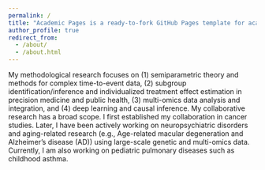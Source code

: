 ```yaml
---
permalink: /
title: "Academic Pages is a ready-to-fork GitHub Pages template for academic personal websites"
author_profile: true
redirect_from: 
  - /about/
  - /about.html
---
```


My methodological research focuses on (1) semiparametric theory and methods for complex time-to-event data, (2) subgroup identification/inference and individualized treatment effect estimation in precision medicine and public health, (3) multi-omics data analysis and integration, and (4) deep learning and causal inference. My collaborative research has a broad scope. I first established my collaboration in cancer studies. Later, I have been actively working on neuropsychiatric disorders and aging-related research (e.g., Age-related macular degeneration and Alzheimer’s disease (AD)) using large-scale genetic and multi-omics data. Currently, I am also working on pediatric pulmonary diseases such as childhood asthma.